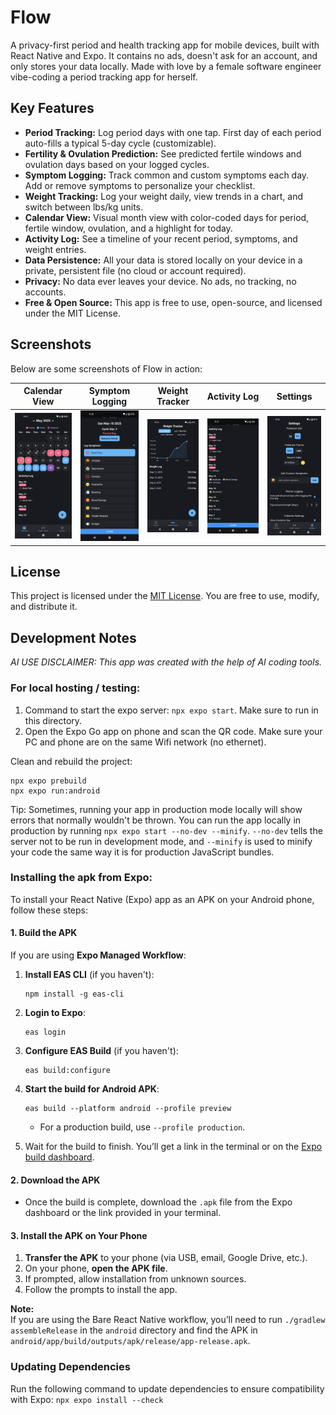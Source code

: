 # Flow

A privacy-first period and health tracking app for mobile devices, built with React Native and Expo. It contains no ads, doesn't ask for an account, and only stores your data locally. Made with love by a female software engineer vibe-coding a period tracking app for herself. 

## Key Features

- **Period Tracking:** Log period days with one tap. First day of each period auto-fills a typical 5-day cycle (customizable).
- **Fertility & Ovulation Prediction:** See predicted fertile windows and ovulation days based on your logged cycles.
- **Symptom Logging:** Track common and custom symptoms each day. Add or remove symptoms to personalize your checklist.
- **Weight Tracking:** Log your weight daily, view trends in a chart, and switch between lbs/kg units.
- **Calendar View:** Visual month view with color-coded days for period, fertile window, ovulation, and a highlight for today.
- **Activity Log:** See a timeline of your recent period, symptoms, and weight entries.
- **Data Persistence:** All your data is stored locally on your device in a private, persistent file (no cloud or account required).
- **Privacy:** No data ever leaves your device. No ads, no tracking, no accounts.
- **Free & Open Source:** This app is free to use, open-source, and licensed under the MIT License.

## Screenshots

Below are some screenshots of Flow in action:

| Calendar View | Symptom Logging | Weight Tracker | Activity Log | Settings |
|:-----------:|:-------------:|:---------------:|:---------------:|:---------------:|
| ![Calendar](assets/app_screenshots/calendar.png) | ![Symptoms](assets/app_screenshots/log-today-1.png) | ![WeightTracker](assets/app_screenshots/weight-tracker-month.png) | ![ActivityLog](assets/app_screenshots/activity-log.png)| ![Settings](assets/app_screenshots/settings.png)



## License

This project is licensed under the [MIT License](LICENSE). You are free to use, modify, and distribute it.

## Development Notes

_AI USE DISCLAIMER: This app was created with the help of AI coding tools._

### For local hosting / testing:

1. Command to start the expo server: `npx expo start`. Make sure to run in this directory.
2. Open the Expo Go app on phone and scan the QR code. Make sure your PC and phone are on the same Wifi network (no ethernet).

Clean and rebuild the project:
```
npx expo prebuild
npx expo run:android
```

Tip: Sometimes, running your app in production mode locally will show errors that normally wouldn't be thrown. You can run the app locally in production by running `npx expo start --no-dev --minify`. `--no-dev` tells the server not to be run in development mode, and `--minify` is used to minify your code the same way it is for production JavaScript bundles.


### Installing the apk from Expo:
To install your React Native (Expo) app as an APK on your Android phone, follow these steps:

#### 1. Build the APK

If you are using **Expo Managed Workflow**:

1. **Install EAS CLI** (if you haven't):
   ```
   npm install -g eas-cli
   ```

2. **Login to Expo**:
   ```
   eas login
   ```

3. **Configure EAS Build** (if you haven't):
   ```
   eas build:configure
   ```

4. **Start the build for Android APK**:
   ```
   eas build --platform android --profile preview
   ```
   - For a production build, use `--profile production`.

5. Wait for the build to finish. You’ll get a link in the terminal or on the [Expo build dashboard](https://expo.dev/accounts/your-username/projects/your-project/builds).



#### 2. Download the APK

- Once the build is complete, download the `.apk` file from the Expo dashboard or the link provided in your terminal.


#### 3. Install the APK on Your Phone

1. **Transfer the APK** to your phone (via USB, email, Google Drive, etc.).
2. On your phone, **open the APK file**.
3. If prompted, allow installation from unknown sources.
4. Follow the prompts to install the app.


**Note:**  
If you are using the Bare React Native workflow, you’ll need to run `./gradlew assembleRelease` in the `android` directory and find the APK in `android/app/build/outputs/apk/release/app-release.apk`.

### Updating Dependencies

Run the following command to update dependencies to ensure compatibility with Expo:
`npx expo install --check`